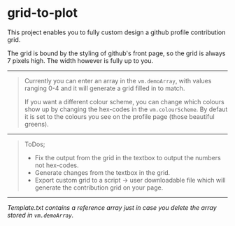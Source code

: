 # grid-to-plot

This project enables you to fully custom design a github profile contribution grid.

The grid is bound by the styling of github's front page, so the grid is always 7 pixels high. The width however is fully up to you.

---
> Currently you can enter an array in the `vm.demoArray`, with values ranging 0-4 and it will generate a grid filled in to match. 
>
> If you want a different colour scheme, you can change which colours show up by changing the hex-codes in the `vm.colourScheme`. 
> By defaut it is set to the colours you see on the profile page (those beautiful greens).
>
> 
---
> ToDos;
> - Fix the output from the grid in the textbox to output the numbers not hex-codes.
> - Generate changes from the textbox in the grid.
> - Export custom grid to a script -> user downloadable file which will generate the contribution grid on your page.
---
_Template.txt contains a reference array just in case you delete the array stored in `vm.demoArray`._